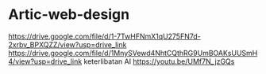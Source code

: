 # Artic-web-design
https://drive.google.com/file/d/1-7TwHFNmX1qU275FN7d-2xrbv_BPXQZZ/view?usp=drive_link
https://drive.google.com/file/d/1MnySVewd4NhtCQthRG9UmBOAKsUUSmH4/view?usp=drive_link
keterlibatan AI
https://youtu.be/UMf7N_jzGQs
